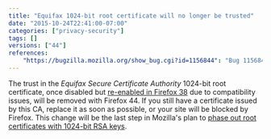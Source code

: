 ```yaml
---
title: "Equifax 1024-bit root certificate will no longer be trusted"
date: "2015-10-24T22:41:00-07:00"
categories: ["privacy-security"]
tags: []
versions: ["44"]
references:
    "https://bugzilla.mozilla.org/show_bug.cgi?id=1156844": "Bug 1156844 - Turn off Trust bits for Equifax Secure Certificate Authority 1024-bit root certificate"
---
```

The trust in the *Equifax Secure Certificate Authority* 1024-bit root certificate, once disabled but [re-enabled in Firefox 38](https://www.fxsitecompat.com/en-US/docs/2015/1024-bit-ssl-certificates-are-no-longer-trusted/) due to compatibility issues, will be removed with Firefox 44. If you still have a certificate issued by this CA, replace it as soon as possible, or your site will be blocked by Firefox. This change will be the last step in Mozilla's plan to [phase out root certificates with 1024-bit RSA keys](https://blog.mozilla.org/security/2014/09/08/phasing-out-certificates-with-1024-bit-rsa-keys/).
